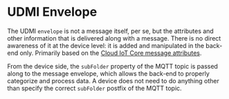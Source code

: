 # UDMI Envelope

The UDMI `envelope` is not a message itself, per se, but the attributes and other information that
is delivered along with a message. There is no direct awareness of it at the device level: it is
added and manipulated in the back-end only. Primarily based on the
[Cloud IoT Core message attributes](https://cloud.google.com/iot/docs/how-tos/mqtt-bridge#publishing_telemetry_events).

From the device side, the `subFolder` property of the MQTT topic is passed along to the message
envelope, which allows the back-end to properly categorize and process data. A device does not need
to do anything other than specify the correct `subFolder` postfix of the MQTT topic.

